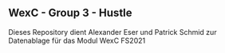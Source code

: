 ## WexC - Group 3 - Hustle

Dieses Repository dient Alexander Eser und Patrick Schmid zur Datenablage für das Modul WexC FS2021




